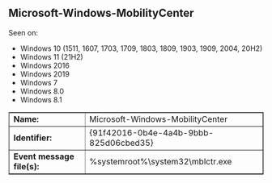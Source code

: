 ## Microsoft-Windows-MobilityCenter

Seen on:
* Windows 10 (1511, 1607, 1703, 1709, 1803, 1809, 1903, 1909, 2004, 20H2)
* Windows 11 (21H2)
* Windows 2016
* Windows 2019
* Windows 7
* Windows 8.0
* Windows 8.1

<table border="1" class="docutils">
  <tbody>
    <tr>
      <td><b>Name:</b></td>
      <td>Microsoft-Windows-MobilityCenter</td>
    </tr>
    <tr>
      <td><b>Identifier:</b></td>
      <td>{91f42016-0b4e-4a4b-9bbb-825d06cbed35}</td>
    </tr>
    <tr>
      <td><b>Event message file(s):</b></td>
      <td>%systemroot%\system32\mblctr.exe</td>
    </tr>
  </tbody>
</table>

&nbsp;

